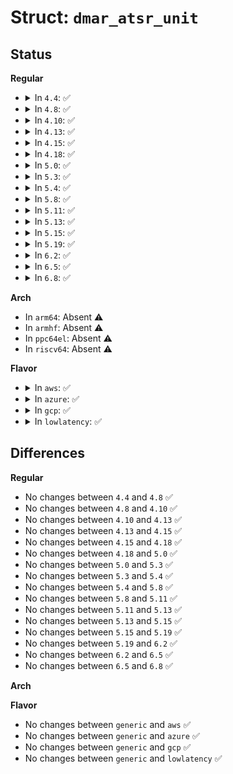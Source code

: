 # Struct: <code>dmar_atsr_unit</code>

## Status
<b>Regular</b>
<ul>
<li>
<details>
<summary>In <code>4.4</code>: ✅</summary>

```c
struct dmar_atsr_unit {
    struct list_head list;
    struct acpi_dmar_header *hdr;
    struct dmar_dev_scope *devices;
    int devices_cnt;
    u8 include_all;
};
```
</details>
</li>
<li>
<details>
<summary>In <code>4.8</code>: ✅</summary>

```c
struct dmar_atsr_unit {
    struct list_head list;
    struct acpi_dmar_header *hdr;
    struct dmar_dev_scope *devices;
    int devices_cnt;
    u8 include_all;
};
```
</details>
</li>
<li>
<details>
<summary>In <code>4.10</code>: ✅</summary>

```c
struct dmar_atsr_unit {
    struct list_head list;
    struct acpi_dmar_header *hdr;
    struct dmar_dev_scope *devices;
    int devices_cnt;
    u8 include_all;
};
```
</details>
</li>
<li>
<details>
<summary>In <code>4.13</code>: ✅</summary>

```c
struct dmar_atsr_unit {
    struct list_head list;
    struct acpi_dmar_header *hdr;
    struct dmar_dev_scope *devices;
    int devices_cnt;
    u8 include_all;
};
```
</details>
</li>
<li>
<details>
<summary>In <code>4.15</code>: ✅</summary>

```c
struct dmar_atsr_unit {
    struct list_head list;
    struct acpi_dmar_header *hdr;
    struct dmar_dev_scope *devices;
    int devices_cnt;
    u8 include_all;
};
```
</details>
</li>
<li>
<details>
<summary>In <code>4.18</code>: ✅</summary>

```c
struct dmar_atsr_unit {
    struct list_head list;
    struct acpi_dmar_header *hdr;
    struct dmar_dev_scope *devices;
    int devices_cnt;
    u8 include_all;
};
```
</details>
</li>
<li>
<details>
<summary>In <code>5.0</code>: ✅</summary>

```c
struct dmar_atsr_unit {
    struct list_head list;
    struct acpi_dmar_header *hdr;
    struct dmar_dev_scope *devices;
    int devices_cnt;
    u8 include_all;
};
```
</details>
</li>
<li>
<details>
<summary>In <code>5.3</code>: ✅</summary>

```c
struct dmar_atsr_unit {
    struct list_head list;
    struct acpi_dmar_header *hdr;
    struct dmar_dev_scope *devices;
    int devices_cnt;
    u8 include_all;
};
```
</details>
</li>
<li>
<details>
<summary>In <code>5.4</code>: ✅</summary>

```c
struct dmar_atsr_unit {
    struct list_head list;
    struct acpi_dmar_header *hdr;
    struct dmar_dev_scope *devices;
    int devices_cnt;
    u8 include_all;
};
```
</details>
</li>
<li>
<details>
<summary>In <code>5.8</code>: ✅</summary>

```c
struct dmar_atsr_unit {
    struct list_head list;
    struct acpi_dmar_header *hdr;
    struct dmar_dev_scope *devices;
    int devices_cnt;
    u8 include_all;
};
```
</details>
</li>
<li>
<details>
<summary>In <code>5.11</code>: ✅</summary>

```c
struct dmar_atsr_unit {
    struct list_head list;
    struct acpi_dmar_header *hdr;
    struct dmar_dev_scope *devices;
    int devices_cnt;
    u8 include_all;
};
```
</details>
</li>
<li>
<details>
<summary>In <code>5.13</code>: ✅</summary>

```c
struct dmar_atsr_unit {
    struct list_head list;
    struct acpi_dmar_header *hdr;
    struct dmar_dev_scope *devices;
    int devices_cnt;
    u8 include_all;
};
```
</details>
</li>
<li>
<details>
<summary>In <code>5.15</code>: ✅</summary>

```c
struct dmar_atsr_unit {
    struct list_head list;
    struct acpi_dmar_header *hdr;
    struct dmar_dev_scope *devices;
    int devices_cnt;
    u8 include_all;
};
```
</details>
</li>
<li>
<details>
<summary>In <code>5.19</code>: ✅</summary>

```c
struct dmar_atsr_unit {
    struct list_head list;
    struct acpi_dmar_header *hdr;
    struct dmar_dev_scope *devices;
    int devices_cnt;
    u8 include_all;
};
```
</details>
</li>
<li>
<details>
<summary>In <code>6.2</code>: ✅</summary>

```c
struct dmar_atsr_unit {
    struct list_head list;
    struct acpi_dmar_header *hdr;
    struct dmar_dev_scope *devices;
    int devices_cnt;
    u8 include_all;
};
```
</details>
</li>
<li>
<details>
<summary>In <code>6.5</code>: ✅</summary>

```c
struct dmar_atsr_unit {
    struct list_head list;
    struct acpi_dmar_header *hdr;
    struct dmar_dev_scope *devices;
    int devices_cnt;
    u8 include_all;
};
```
</details>
</li>
<li>
<details>
<summary>In <code>6.8</code>: ✅</summary>

```c
struct dmar_atsr_unit {
    struct list_head list;
    struct acpi_dmar_header *hdr;
    struct dmar_dev_scope *devices;
    int devices_cnt;
    u8 include_all;
};
```
</details>
</li>
</ul>
<b>Arch</b>
<ul>
<li>
In <code>arm64</code>: Absent ⚠️
</li>
<li>
In <code>armhf</code>: Absent ⚠️
</li>
<li>
In <code>ppc64el</code>: Absent ⚠️
</li>
<li>
In <code>riscv64</code>: Absent ⚠️
</li>
</ul>
<b>Flavor</b>
<ul>
<li>
<details>
<summary>In <code>aws</code>: ✅</summary>

```c
struct dmar_atsr_unit {
    struct list_head list;
    struct acpi_dmar_header *hdr;
    struct dmar_dev_scope *devices;
    int devices_cnt;
    u8 include_all;
};
```
</details>
</li>
<li>
<details>
<summary>In <code>azure</code>: ✅</summary>

```c
struct dmar_atsr_unit {
    struct list_head list;
    struct acpi_dmar_header *hdr;
    struct dmar_dev_scope *devices;
    int devices_cnt;
    u8 include_all;
};
```
</details>
</li>
<li>
<details>
<summary>In <code>gcp</code>: ✅</summary>

```c
struct dmar_atsr_unit {
    struct list_head list;
    struct acpi_dmar_header *hdr;
    struct dmar_dev_scope *devices;
    int devices_cnt;
    u8 include_all;
};
```
</details>
</li>
<li>
<details>
<summary>In <code>lowlatency</code>: ✅</summary>

```c
struct dmar_atsr_unit {
    struct list_head list;
    struct acpi_dmar_header *hdr;
    struct dmar_dev_scope *devices;
    int devices_cnt;
    u8 include_all;
};
```
</details>
</li>
</ul>

## Differences
<b>Regular</b>
<ul>
<li>
No changes between <code>4.4</code> and <code>4.8</code> ✅
</li>
<li>
No changes between <code>4.8</code> and <code>4.10</code> ✅
</li>
<li>
No changes between <code>4.10</code> and <code>4.13</code> ✅
</li>
<li>
No changes between <code>4.13</code> and <code>4.15</code> ✅
</li>
<li>
No changes between <code>4.15</code> and <code>4.18</code> ✅
</li>
<li>
No changes between <code>4.18</code> and <code>5.0</code> ✅
</li>
<li>
No changes between <code>5.0</code> and <code>5.3</code> ✅
</li>
<li>
No changes between <code>5.3</code> and <code>5.4</code> ✅
</li>
<li>
No changes between <code>5.4</code> and <code>5.8</code> ✅
</li>
<li>
No changes between <code>5.8</code> and <code>5.11</code> ✅
</li>
<li>
No changes between <code>5.11</code> and <code>5.13</code> ✅
</li>
<li>
No changes between <code>5.13</code> and <code>5.15</code> ✅
</li>
<li>
No changes between <code>5.15</code> and <code>5.19</code> ✅
</li>
<li>
No changes between <code>5.19</code> and <code>6.2</code> ✅
</li>
<li>
No changes between <code>6.2</code> and <code>6.5</code> ✅
</li>
<li>
No changes between <code>6.5</code> and <code>6.8</code> ✅
</li>
</ul>
<b>Arch</b>
<ul>
</ul>
<b>Flavor</b>
<ul>
<li>
No changes between <code>generic</code> and <code>aws</code> ✅
</li>
<li>
No changes between <code>generic</code> and <code>azure</code> ✅
</li>
<li>
No changes between <code>generic</code> and <code>gcp</code> ✅
</li>
<li>
No changes between <code>generic</code> and <code>lowlatency</code> ✅
</li>
</ul>
